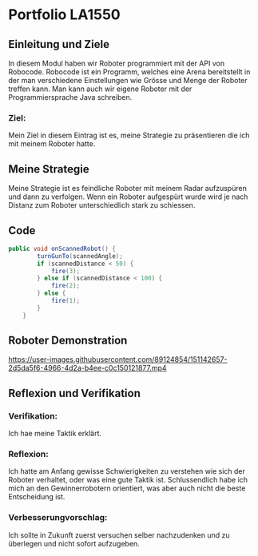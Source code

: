# Portfolio LA1550

## Einleitung und Ziele
In diesem Modul haben wir Roboter programmiert mit der API von Robocode. Robocode ist ein Programm, welches eine Arena bereitstellt in der man verschiedene Einstellungen wie Grösse und Menge der Roboter treffen kann. Man kann auch wir eigene Roboter mit der Programmiersprache Java schreiben.

### Ziel:
Mein Ziel in diesem Eintrag ist es, meine Strategie zu präsentieren die ich mit meinem Roboter hatte.

## Meine Strategie
Meine Strategie ist es feindliche Roboter mit meinem Radar aufzuspüren und dann zu verfolgen. Wenn ein Roboter aufgespürt wurde wird je nach Distanz zum Roboter unterschiedlich stark zu schiessen.

## Code
```java
public void onScannedRobot() {
        turnGunTo(scannedAngle);
        if (scannedDistance < 50) {
            fire(3);
        } else if (scannedDistance < 100) {
            fire(2);
        } else {
            fire(1);
        }
    }
```

## Roboter Demonstration
https://user-images.githubusercontent.com/89124854/151142657-2d5da5f6-4966-4d2a-b4ee-c0c150121877.mp4

## Reflexion und Verifikation
### Verifikation:
Ich hae meine Taktik erklärt.

### Reflexion:
Ich hatte am Anfang gewisse Schwierigkeiten zu verstehen wie sich der Roboter verhaltet, oder was eine gute Taktik ist. Schlussendlich habe ich mich an den Gewinnerrobotern orientiert, was aber auch nicht die beste Entscheidung ist. 

### Verbesserungvorschlag:
Ich sollte in Zukunft zuerst versuchen selber nachzudenken und zu überlegen und nicht sofort aufzugeben.


